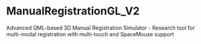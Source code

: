# ManualRegistrationGL_V2
Advanced QML-based 3D Manual Registration Simulator - Research tool for multi-modal registration with multi-touch and SpaceMouse support
